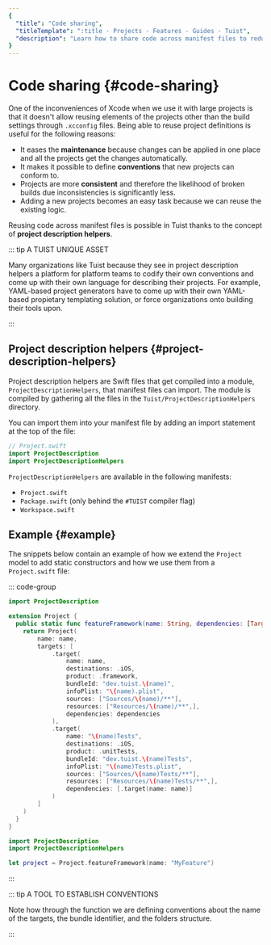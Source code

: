 ```yaml
---
{
  "title": "Code sharing",
  "titleTemplate": ":title · Projects · Features · Guides · Tuist",
  "description": "Learn how to share code across manifest files to reduce duplications and ensure consistency"
}
---
```

# Code sharing {#code-sharing}

One of the inconveniences of Xcode when we use it with large projects is that it
doesn't allow reusing elements of the projects other than the build settings
through `.xcconfig` files. Being able to reuse project definitions is useful for
the following reasons:

- It eases the **maintenance** because changes can be applied in one place and
  all the projects get the changes automatically.
- It makes it possible to define **conventions** that new projects can conform
  to.
- Projects are more **consistent** and therefore the likelihood of broken builds
  due inconsistencies is significantly less.
- Adding a new projects becomes an easy task because we can reuse the existing
  logic.

Reusing code across manifest files is possible in Tuist thanks to the concept of
**project description helpers**.

::: tip A TUIST UNIQUE ASSET
<!-- -->
Many organizations like Tuist because they see in project description helpers a
platform for platform teams to codify their own conventions and come up with
their own language for describing their projects. For example, YAML-based
project generators have to come up with their own YAML-based propietary
templating solution, or force organizations onto building their tools upon.
<!-- -->
:::

## Project description helpers {#project-description-helpers}

Project description helpers are Swift files that get compiled into a module,
`ProjectDescriptionHelpers`, that manifest files can import. The module is
compiled by gathering all the files in the `Tuist/ProjectDescriptionHelpers`
directory.

You can import them into your manifest file by adding an import statement at the
top of the file:

```swift
// Project.swift
import ProjectDescription
import ProjectDescriptionHelpers
```

`ProjectDescriptionHelpers` are available in the following manifests:
- `Project.swift`
- `Package.swift` (only behind the `#TUIST` compiler flag)
- `Workspace.swift`

## Example {#example}

The snippets below contain an example of how we extend the `Project` model to
add static constructors and how we use them from a `Project.swift` file:

::: code-group
```swift [Tuist/Project+Templates.swift]
import ProjectDescription

extension Project {
  public static func featureFramework(name: String, dependencies: [TargetDependency] = []) -> Project {
    return Project(
        name: name,
        targets: [
            .target(
                name: name,
                destinations: .iOS,
                product: .framework,
                bundleId: "dev.tuist.\(name)",
                infoPlist: "\(name).plist",
                sources: ["Sources/\(name)/**"],
                resources: ["Resources/\(name)/**",],
                dependencies: dependencies
            ),
            .target(
                name: "\(name)Tests",
                destinations: .iOS,
                product: .unitTests,
                bundleId: "dev.tuist.\(name)Tests",
                infoPlist: "\(name)Tests.plist",
                sources: ["Sources/\(name)Tests/**"],
                resources: ["Resources/\(name)Tests/**",],
                dependencies: [.target(name: name)]
            )
        ]
    )
  }
}
```

```swift {2} [Project.swift]
import ProjectDescription
import ProjectDescriptionHelpers

let project = Project.featureFramework(name: "MyFeature")
```
<!-- -->
:::

::: tip A TOOL TO ESTABLISH CONVENTIONS
<!-- -->
Note how through the function we are defining conventions about the name of the
targets, the bundle identifier, and the folders structure.
<!-- -->
:::
